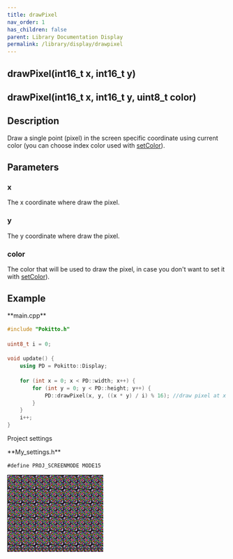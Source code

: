 ```yaml
---
title: drawPixel
nav_order: 1
has_children: false
parent: Library Documentation Display
permalink: /library/display/drawpixel
---
```


## drawPixel(int16_t x, int16_t y)

## drawPixel(int16_t x, int16_t y, uint8_t color)

## Description
Draw a single point (pixel) in the screen specific coordinate using current color (you can choose index color used with [setColor]({{site.url}}{{site.baseurl}}/library/display/setcolor)).

## Parameters

### x
The x coordinate where draw the pixel. 

### y
The y coordinate where draw the pixel.

### color
The color that will be used to draw the pixel, in case you don't want to set it with [setColor]({{site.url}}{{site.baseurl}}/library/display/setcolor)).


## Example

<div class="code-example" markdown="1">
**main.cpp**
</div>


```cpp
#include "Pokitto.h"

uint8_t i = 0;

void update() {
    using PD = Pokitto::Display;

    for (int x = 0; x < PD::width; x++) {
        for (int y = 0; y < PD::height; y++) {
            PD::drawPixel(x, y, ((x * y) / i) % 16); //draw pixel at x and y with a color
        }
    }
    i++;
}
```

Project settings
<div class="code-example" markdown="1">
**My_settings.h**
</div>

```
#define PROJ_SCREENMODE MODE15
```

<div style="min-width: 33.33%">
    <img src="drawpixel.gif">
</div>
